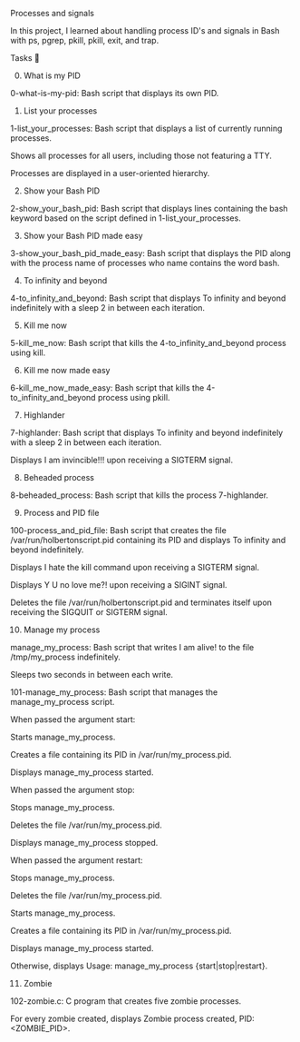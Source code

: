 Processes and signals

In this project, I learned about handling process ID's and signals in Bash with ps, pgrep, pkill, pkill, exit, and trap.



Tasks 📃

0. What is my PID



0-what-is-my-pid: Bash script that displays its own PID.

1. List your processes



1-list_your_processes: Bash script that displays a list of currently running processes.

Shows all processes for all users, including those not featuring a TTY.

Processes are displayed in a user-oriented hierarchy.

2. Show your Bash PID



2-show_your_bash_pid: Bash script that displays lines containing the bash keyword based on the script defined in 1-list_your_processes.

3. Show your Bash PID made easy



3-show_your_bash_pid_made_easy: Bash script that displays the PID along with the process name of processes who name contains the word bash.

4. To infinity and beyond



4-to_infinity_and_beyond: Bash script that displays To infinity and beyond indefinitely with a sleep 2 in between each iteration.

5. Kill me now



5-kill_me_now: Bash script that kills the 4-to_infinity_and_beyond process using kill.

6. Kill me now made easy



6-kill_me_now_made_easy: Bash script that kills the 4-to_infinity_and_beyond process using pkill.

7. Highlander



7-highlander: Bash script that displays To infinity and beyond indefinitely with a sleep 2 in between each iteration.

Displays I am invincible!!! upon receiving a SIGTERM signal.

8. Beheaded process



8-beheaded_process: Bash script that kills the process 7-highlander.

9. Process and PID file



100-process_and_pid_file: Bash script that creates the file /var/run/holbertonscript.pid containing its PID and displays To infinity and beyond indefinitely.

Displays I hate the kill command upon receiving a SIGTERM signal.

Displays Y U no love me?! upon receiving a SIGINT signal.

Deletes the file /var/run/holbertonscript.pid and terminates itself upon receiving the SIGQUIT or SIGTERM signal.

10. Manage my process



manage_my_process: Bash script that writes I am alive! to the file /tmp/my_process indefinitely.

Sleeps two seconds in between each write.

101-manage_my_process: Bash script that manages the manage_my_process script.

When passed the argument start:

Starts manage_my_process.

Creates a file containing its PID in /var/run/my_process.pid.

Displays manage_my_process started.

When passed the argument stop:

Stops manage_my_process.

Deletes the file /var/run/my_process.pid.

Displays manage_my_process stopped.

When passed the argument restart:

Stops manage_my_process.

Deletes the file /var/run/my_process.pid.

Starts manage_my_process.

Creates a file containing its PID in /var/run/my_process.pid.

Displays manage_my_process started.

Otherwise, displays Usage: manage_my_process {start|stop|restart}.

11. Zombie



102-zombie.c: C program that creates five zombie processes.

For every zombie created, displays Zombie process created, PID: <ZOMBIE_PID>.
